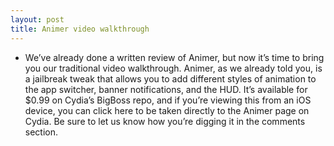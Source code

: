 ```yaml
---
layout: post
title: Animer video walkthrough
---
```

* We’ve already done a written review of Animer, but now it’s time to bring you our traditional video walkthrough. Animer, as we already told you, is a jailbreak tweak that allows you to add different styles of animation to the app switcher, banner notifications, and the HUD. It’s available for $0.99 on Cydia’s BigBoss repo, and if you’re viewing this from an iOS device, you can click here to be taken directly to the Animer page on Cydia. Be sure to let us know how you’re digging it in the comments section.


